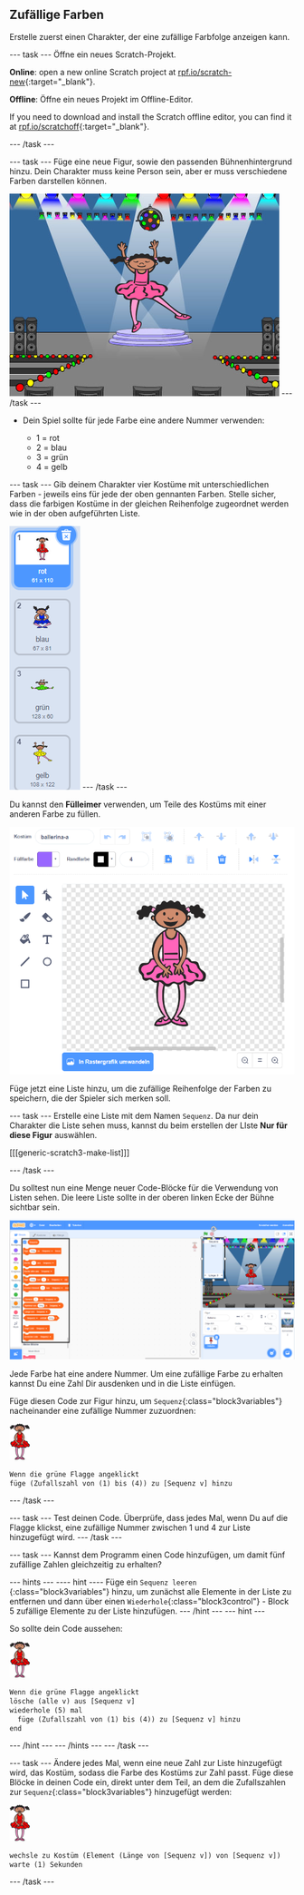 ## Zufällige Farben

Erstelle zuerst einen Charakter, der eine zufällige Farbfolge anzeigen kann.

\--- task \--- Öffne ein neues Scratch-Projekt.

**Online**: open a new online Scratch project at [rpf.io/scratch-new](https://rpf.io/scratch-new){:target="_blank"}.

**Offline**: Öffne ein neues Projekt im Offline-Editor.

If you need to download and install the Scratch offline editor, you can find it at [rpf.io/scratchoff](https://rpf.io/scratchoff){:target="_blank"}.

\--- /task \---

\--- task \--- Füge eine neue Figur, sowie den passenden Bühnenhintergrund hinzu. Dein Charakter muss keine Person sein, aber er muss verschiedene Farben darstellen können.

![Screenshot](images/colour-sprite.png) \--- /task \---

+ Dein Spiel sollte für jede Farbe eine andere Nummer verwenden:
    
    + 1 = rot
    + 2 = blau
    + 3 = grün
    + 4 = gelb

\--- task \--- Gib deinem Charakter vier Kostüme mit unterschiedlichen Farben - jeweils eins für jede der oben gennanten Farben. Stelle sicher, dass die farbigen Kostüme in der gleichen Reihenfolge zugeordnet werden wie in der oben aufgeführten Liste.

![Screenshot](images/colour-costume.png) \--- /task \---

Du kannst den **Fülleimer** verwenden, um Teile des Kostüms mit einer anderen Farbe zu füllen.

![eine-Form-einfärben](images/color-a-shape.png)

Füge jetzt eine Liste hinzu, um die zufällige Reihenfolge der Farben zu speichern, die der Spieler sich merken soll.

\--- task \--- Erstelle eine Liste mit dem Namen `Sequenz`. Da nur dein Charakter die Liste sehen muss, kannst du beim erstellen der LIste **Nur für diese Figur** auswählen.

[[[generic-scratch3-make-list]]]

\--- /task \---

Du solltest nun eine Menge neuer Code-Blöcke für die Verwendung von Listen sehen. Die leere Liste sollte in der oberen linken Ecke der Bühne sichtbar sein.

![Screenshot](images/colour-list-blocks-annotated.png)

Jede Farbe hat eine andere Nummer. Um eine zufällige Farbe zu erhalten kannst Du eine Zahl Dir ausdenken und in die Liste einfügen.

Füge diesen Code zur Figur hinzu, um `Sequenz`{:class="block3variables"} nacheinander eine zufällige Nummer zuzuordnen:

![Ballerina](images/ballerina.png)

```blocks3
Wenn die grüne Flagge angeklickt
füge (Zufallszahl von (1) bis (4)) zu [Sequenz v] hinzu
```

\--- /task \---

\--- task \--- Test deinen Code. Überprüfe, dass jedes Mal, wenn Du auf die Flagge klickst, eine zufällige Nummer zwischen 1 und 4 zur Liste hinzugefügt wird. \--- /task \---

\--- task \--- Kannst dem Programm einen Code hinzufügen, um damit fünf zufällige Zahlen gleichzeitig zu erhalten?

\--- hints \--- \---- hint \---- Füge ein `Sequenz leeren` {:class="block3variables"} hinzu, um zunächst alle Elemente in der Liste zu entfernen und dann über einen `Wiederhole`{:class="block3control"} - Block 5 zufällige Elemente zu der Liste hinzufügen. \--- /hint \--- \--- hint \---

So sollte dein Code aussehen:

![Ballerina](images/ballerina.png)

```blocks3
Wenn die grüne Flagge angeklickt
lösche (alle v) aus [Sequenz v]
wiederhole (5) mal 
  füge (Zufallszahl von (1) bis (4)) zu [Sequenz v] hinzu
end
```

\--- /hint \--- \--- /hints \--- \--- /task \---

\--- task \--- Ändere jedes Mal, wenn eine neue Zahl zur Liste hinzugefügt wird, das Kostüm, sodass die Farbe des Kostüms zur Zahl passt. Füge diese Blöcke in deinen Code ein, direkt unter dem Teil, an dem die Zufallszahlen zur `Sequenz`{:class="block3variables"} hinzugefügt werden:

![Ballerina](images/ballerina.png)

```blocks3
wechsle zu Kostüm (Element (Länge von [Sequenz v]) von [Sequenz v])
warte (1) Sekunden
```

\--- /task \---